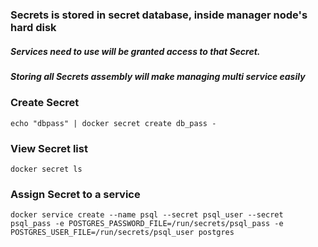 ### Secrets is stored in secret database, inside manager node's hard disk
##### Services need to use will be granted access to that Secret. 
##### Storing all Secrets assembly will make managing multi service easily

### Create Secret
`echo "dbpass" | docker secret create db_pass -`

### View Secret list
`docker secret ls`

### Assign Secret to a service
`docker service create --name psql --secret psql_user --secret psql_pass -e POSTGRES_PASSWORD_FILE=/run/secrets/psql_pass -e POSTGRES_USER_FILE=/run/secrets/psql_user postgres`